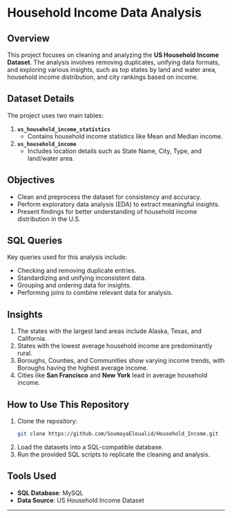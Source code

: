 # Household Income Data Analysis

## Overview  
This project focuses on cleaning and analyzing the **US Household Income Dataset**. The analysis involves removing duplicates, unifying data formats, and exploring various insights, such as top states by land and water area, household income distribution, and city rankings based on income.

## Dataset Details  
The project uses two main tables:  
1. **`us_household_income_statistics`**  
   - Contains household income statistics like Mean and Median income.  
2. **`us_household_income`**  
   - Includes location details such as State Name, City, Type, and land/water area.  

## Objectives  
- Clean and preprocess the dataset for consistency and accuracy.  
- Perform exploratory data analysis (EDA) to extract meaningful insights.  
- Present findings for better understanding of household income distribution in the U.S.

## SQL Queries  
Key queries used for this analysis include:  
- Checking and removing duplicate entries.  
- Standardizing and unifying inconsistent data.  
- Grouping and ordering data for insights.  
- Performing joins to combine relevant data for analysis.


## Insights  
1. The states with the largest land areas include Alaska, Texas, and California.  
2. States with the lowest average household income are predominantly rural.  
3. Boroughs, Counties, and Communities show varying income trends, with Boroughs having the highest average income.  
4. Cities like **San Francisco** and **New York** lead in average household income.

## How to Use This Repository  
1. Clone the repository:  
   ```bash
   git clone https://github.com/SoumayaEloualid/Household_Income.git
   ```
2. Load the datasets into a SQL-compatible database.  
3. Run the provided SQL scripts to replicate the cleaning and analysis.

## Tools Used  
- **SQL Database**: MySQL  
- **Data Source**: US Household Income Dataset  

---

